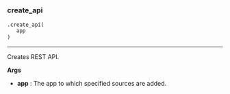 #


### create_api
```python
.create_api(
   app
)
```

---
Creates REST API.


**Args**

* **app**  : The app to which specified sources are added.


